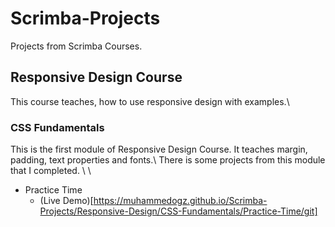 # Scrimba-Projects
Projects from Scrimba Courses.

## Responsive Design Course

This course teaches, how to use responsive design with examples.\\

### CSS Fundamentals

This is the first module of Responsive Design Course. It teaches margin, padding, text properties and fonts.\\
There is some projects from this module that I completed. \\ \\
- Practice Time
  - (Live Demo)[https://muhammedogz.github.io/Scrimba-Projects/Responsive-Design/CSS-Fundamentals/Practice-Time/git]
